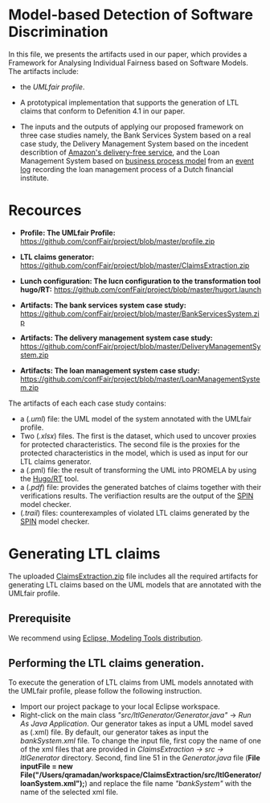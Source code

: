 # Model-based Detection of Software Discrimination

In this file, we presents the artifacts used in our paper, which provides a Framework for Analysing Individual Fairness based on Software Models. The artifacts include:

* the *UMLfair profile*.

*  A prototypical implementation that supports the generation of LTL claims that conform to Defenition 4.1 in our paper. 

* The inputs and the outputs of applying our proposed framework on three case studies namely, the Bank Services System based on a real case study, the Delivery Management System based on the incedent describtion of [Amazon's delivery-free service](https://www.bloomberg.com/graphics/2016-amazon-same-day/), and the Loan Management System based on [business process model](https://link.springer.com/chapter/10.1007/978-3-319-92901-9_19) from an [event log](https://www.win.tue.nl/bpi/doku.php?id=2012:challenge) recording the loan management process of a Dutch financial institute. 

# Recources

* **Profile: The UMLfair Profile:** https://github.com/confFair/project/blob/master/profile.zip
* **LTL claims generator:** https://github.com/confFair/project/blob/master/ClaimsExtraction.zip
* **Lunch configuration: The lucn configuration to the transformation tool hugo/RT:** https://github.com/confFair/project/blob/master/hugort.launch

* **Artifacts: The bank services system case study:** https://github.com/confFair/project/blob/master/BankServicesSystem.zip
* **Artifacts: The delivery management system case study:** https://github.com/confFair/project/blob/master/DeliveryManagementSystem.zip
* **Artifacts: The loan management system case study:** https://github.com/confFair/project/blob/master/LoanManagementSystem.zip

The artifacts of each each case study contains: 
* a (*.uml*) file: the UML model of the system annotated with the UMLfair profile.
* Two (*.xlsx*) files. The first is the dataset, which used to uncover proxies for protected characteristics. The second file is the proxies for the protected characteristics in the model, which is used as input for our LTL claims generator.  
* a (.pml) file: the result of transforming the UML into PROMELA by using the [Hugo/RT](https://www.informatik.uni-augsburg.de/en/chairs/swt/sse/hugort/) tool. 
* a (*.pdf*) file: provides the generated batches of claims together with their verifications results. The verifiaction results are the output of  the [SPIN](http://spinroot.com/spin/whatispin.html) model checker. 
* (*.trail*) files: counterexamples of violated LTL claims generated by the [SPIN](http://spinroot.com/spin/whatispin.html) model checker.

# Generating LTL claims
The uploaded [ClaimsExtraction.zip](https://github.com/confFair/project/blob/master/ClaimsExtraction.zip) file includes all the required artifacts for generating LTL claims based on the UML models that are annotated with the UMLfair profile.

## Prerequisite 
We recommend using [Eclipse, Modeling Tools distribution](https://www.eclipse.org/downloads/packages/release/neon/r/eclipse-modeling-tools).

## Performing the LTL claims generation. 
To execute the generation of LTL claims from UML models annotated with the UMLfair profile, please follow the following instruction. 

* Import our project package to your local Eclipse workspace.
* Right-click on the main class *"src/ltlGenerator/Generator.java"* → *Run As Java Application*. Our generator takes as input a UML model saved as (.xml) file. By default, our generator takes as input the *bankSystem.xml* file. To change the input file, first copy the name of one of the xml files that are provided in *ClaimsExtraction → src → ltlGenerator* directory. Second, find line 51 in the *Generator.java* file (**File inputFile = new File("/Users/qramadan/workspace/ClaimsExtraction/src/ltlGenerator/loanSystem.xml");**)  and replace the file name *"bankSystem"* with the name of the selected xml file.
